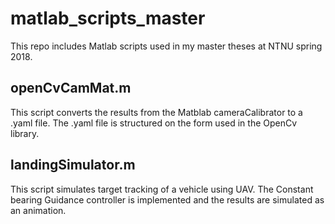 # matlab_scripts_master
This repo includes Matlab scripts used in my master theses at NTNU spring 2018.

## openCvCamMat.m
This script converts the results from the Matblab cameraCalibrator 
to a .yaml file. The .yaml file is structured on the form used in the 
OpenCv library.

## landingSimulator.m
This script simulates target tracking of a vehicle using UAV. The Constant bearing Guidance controller is implemented and the results are simulated as an animation.
